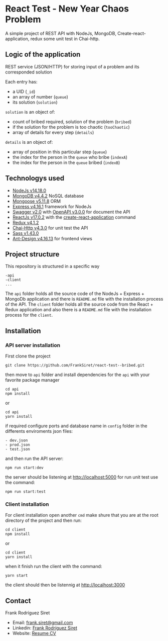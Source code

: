 # React Test - New Year Chaos Problem

A simple project of REST API with NodeJs, MongoDB, Create-react-application, redux some unit test in Chai-http.

## Logic of the application

REST service (JSON/HTTP) for storing input of a problem and its corresponded solution

Each entry has:

- a UID (`_id`)
- an array of number (`queue`)
- its solution (`solution`)

`solution` is an object of:

- count of bribed required, solution of the problem (`bribed`)
- if the solution for the problem is too chaotic (`tooChaotic`)
- array of details for every step (`details`)

`details` is an object of:

- array of position in this particular step (`queue`)
- the index for the person in the `queue` who bribe (`indexA`)
- the index for the person in the `queue` bribed (`indexB`)

## Technologys used

- [NodeJs v14.18.0](https://nodejs.org)
- [MongoDB v4.4.2](https://mongodb.com) NoSQL database
- [Mongoose v5.11.8](https://mongoosejs.com) ORM
- [Express v4.16.1](https://expressjs.com) framework for NodeJs
- [Swagger v2.0](https://swagger.io) with [OpenAPI v3.0.0](https://openapis.org) for document the API
- [ReactJs v17.0.2](https://reactjs.org) with the [create-react-application](https://create-react-app.dev/docs/getting-started) command
- [Redux v4.1.2](https://redux.js.org)
- [Chai-Http v4.3.0](https://chaijs.com/plugins/chai-http) for unit test the API
- [Sass v1.43.0](https://create-react-app.dev/docs/adding-a-sass-stylesheet/)
- [Ant-Design v4.16.13](https://ant.design/) for frontend views

## Project structure

This repository is structured in a specific way

```
-api
-client
...
```

The `api` folder holds all the source code of the NodeJs + Express + MongoDb application and there is `README.md` file with the installation process of the API. The `client` folder holds all the source code from the React + Redux application and also there is a `README.md` file with the installation process for the `client`.

## Installation

### API server installation

First clone the project

```
git clone https://github.com/FrankSiret/react-test--bribed.git
```

then move to `api` folder and install dependencies for the `api` with your favorite package manager

```
cd api
npm install
```

or

```
cd api
yarn install
```

if required configure ports and database name in `config` folder in the differents enviroments json files:

```
- dev.json
- prod.json
- test.json
```

and then run the API server:

```
npm run start:dev
```

the server should be listening at [http://localhost:5000](http://localhost:5000) for run unit test use the command:

```
npm run start:test
```

### Client installation

For client installation open another `cmd` make shure that you are at the root directory of the project and then run:

```
cd client
npm install
```

or

```
cd client
yarn install
```

when it finish run the client with the command:

```
yarn start
```

the client should then be listennig at [http://localhost:3000](http://localhost:3000)

## Contact

Frank Rodríguez Siret

- Email: frank.siret@gmail.com
- Linkedin: [Frank Rodríguez Siret](https://www.linkedin.com/in/frank-siret)
- Website: [Resume CV](https://franksiret.github.io/resume-cv)
